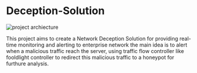 # Deception-Solution

![project archiecture](https://github.com/Fatmamohamed486/Deception-Solution/assets/101456811/31c7d782-c19a-47f8-a666-fc2af34aa703)

This project aims to create a Network Deception Solution for providing real-time monitoring and alerting to enterprise network
the main idea is to alert when a malicious traffic reach the server, using traffic flow controller like fooldlight controller to redirect this malicious traffic to a honeypot
for furthure analysis.

